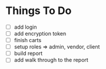 # Things To Do

- [ ] add login
- [ ] add encryption token
- [ ] finish carts
- [ ] setup roles => admin, vendor, client
- [ ] build report
- [ ] add walk through to the report